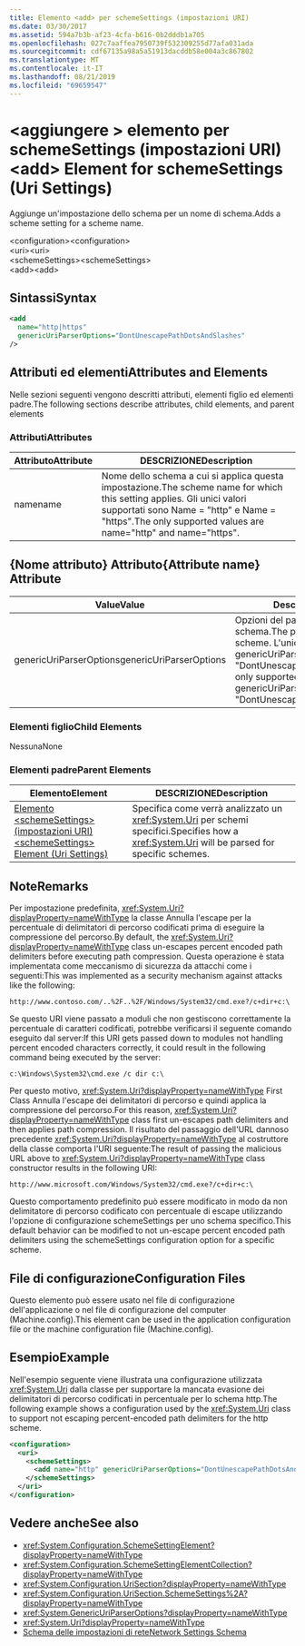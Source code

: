 ```yaml
---
title: Elemento <add> per schemeSettings (impostazioni URI)
ms.date: 03/30/2017
ms.assetid: 594a7b3b-af23-4cfa-b616-0b2dddb1a705
ms.openlocfilehash: 027c7aaffea7950739f532309255d77afa031ada
ms.sourcegitcommit: cdf67135a98a5a51913dacddb58e004a3c867802
ms.translationtype: MT
ms.contentlocale: it-IT
ms.lasthandoff: 08/21/2019
ms.locfileid: "69659547"
---
```

# <a name="add-element-for-schemesettings-uri-settings"></a><span data-ttu-id="0b84e-102">\<aggiungere > elemento per schemeSettings (impostazioni URI)</span><span class="sxs-lookup"><span data-stu-id="0b84e-102">\<add> Element for schemeSettings (Uri Settings)</span></span>
<span data-ttu-id="0b84e-103">Aggiunge un'impostazione dello schema per un nome di schema.</span><span class="sxs-lookup"><span data-stu-id="0b84e-103">Adds a scheme setting for a scheme name.</span></span>  
  
 <span data-ttu-id="0b84e-104">\<configuration></span><span class="sxs-lookup"><span data-stu-id="0b84e-104">\<configuration></span></span>  
<span data-ttu-id="0b84e-105">\<uri></span><span class="sxs-lookup"><span data-stu-id="0b84e-105">\<uri></span></span>  
<span data-ttu-id="0b84e-106">\<schemeSettings></span><span class="sxs-lookup"><span data-stu-id="0b84e-106">\<schemeSettings></span></span>  
<span data-ttu-id="0b84e-107">\<add></span><span class="sxs-lookup"><span data-stu-id="0b84e-107">\<add></span></span>  
  
## <a name="syntax"></a><span data-ttu-id="0b84e-108">Sintassi</span><span class="sxs-lookup"><span data-stu-id="0b84e-108">Syntax</span></span>  
  
```xml  
<add
  name="http|https"
  genericUriParserOptions="DontUnescapePathDotsAndSlashes"
/>  
```  
  
## <a name="attributes-and-elements"></a><span data-ttu-id="0b84e-109">Attributi ed elementi</span><span class="sxs-lookup"><span data-stu-id="0b84e-109">Attributes and Elements</span></span>  
 <span data-ttu-id="0b84e-110">Nelle sezioni seguenti vengono descritti attributi, elementi figlio ed elementi padre.</span><span class="sxs-lookup"><span data-stu-id="0b84e-110">The following sections describe attributes, child elements, and parent elements</span></span>  
  
### <a name="attributes"></a><span data-ttu-id="0b84e-111">Attributi</span><span class="sxs-lookup"><span data-stu-id="0b84e-111">Attributes</span></span>  
  
|<span data-ttu-id="0b84e-112">Attributo</span><span class="sxs-lookup"><span data-stu-id="0b84e-112">Attribute</span></span>|<span data-ttu-id="0b84e-113">DESCRIZIONE</span><span class="sxs-lookup"><span data-stu-id="0b84e-113">Description</span></span>|  
|---------------|-----------------|  
|<span data-ttu-id="0b84e-114">name</span><span class="sxs-lookup"><span data-stu-id="0b84e-114">name</span></span>|<span data-ttu-id="0b84e-115">Nome dello schema a cui si applica questa impostazione.</span><span class="sxs-lookup"><span data-stu-id="0b84e-115">The scheme name for which this setting applies.</span></span> <span data-ttu-id="0b84e-116">Gli unici valori supportati sono Name = "http" e Name = "https".</span><span class="sxs-lookup"><span data-stu-id="0b84e-116">The only supported values are name="http" and name="https".</span></span>|  
  
## <a name="attribute-name-attribute"></a><span data-ttu-id="0b84e-117">{Nome attributo} Attributo</span><span class="sxs-lookup"><span data-stu-id="0b84e-117">{Attribute name} Attribute</span></span>  
  
|<span data-ttu-id="0b84e-118">Value</span><span class="sxs-lookup"><span data-stu-id="0b84e-118">Value</span></span>|<span data-ttu-id="0b84e-119">Descrizione</span><span class="sxs-lookup"><span data-stu-id="0b84e-119">Description</span></span>|  
|-----------|-----------------|  
|<span data-ttu-id="0b84e-120">genericUriParserOptions</span><span class="sxs-lookup"><span data-stu-id="0b84e-120">genericUriParserOptions</span></span>|<span data-ttu-id="0b84e-121">Opzioni del parser per questo schema.</span><span class="sxs-lookup"><span data-stu-id="0b84e-121">The parser options for this scheme.</span></span> <span data-ttu-id="0b84e-122">L'unico valore supportato è genericUriParserOptions = "DontUnescapePathDotsAndSlashes".</span><span class="sxs-lookup"><span data-stu-id="0b84e-122">The only supported value is genericUriParserOptions= "DontUnescapePathDotsAndSlashes".</span></span>|  
  
### <a name="child-elements"></a><span data-ttu-id="0b84e-123">Elementi figlio</span><span class="sxs-lookup"><span data-stu-id="0b84e-123">Child Elements</span></span>  
 <span data-ttu-id="0b84e-124">Nessuna</span><span class="sxs-lookup"><span data-stu-id="0b84e-124">None</span></span>  
  
### <a name="parent-elements"></a><span data-ttu-id="0b84e-125">Elementi padre</span><span class="sxs-lookup"><span data-stu-id="0b84e-125">Parent Elements</span></span>  
  
|<span data-ttu-id="0b84e-126">Elemento</span><span class="sxs-lookup"><span data-stu-id="0b84e-126">Element</span></span>|<span data-ttu-id="0b84e-127">DESCRIZIONE</span><span class="sxs-lookup"><span data-stu-id="0b84e-127">Description</span></span>|  
|-------------|-----------------|  
|[<span data-ttu-id="0b84e-128">Elemento \<schemeSettings> (impostazioni URI)</span><span class="sxs-lookup"><span data-stu-id="0b84e-128">\<schemeSettings> Element (Uri Settings)</span></span>](schemesettings-element-uri-settings.md)|<span data-ttu-id="0b84e-129">Specifica come verrà analizzato un <xref:System.Uri> per schemi specifici.</span><span class="sxs-lookup"><span data-stu-id="0b84e-129">Specifies how a <xref:System.Uri> will be parsed for specific schemes.</span></span>|  
  
## <a name="remarks"></a><span data-ttu-id="0b84e-130">Note</span><span class="sxs-lookup"><span data-stu-id="0b84e-130">Remarks</span></span>  
 <span data-ttu-id="0b84e-131">Per impostazione predefinita, <xref:System.Uri?displayProperty=nameWithType> la classe Annulla l'escape per la percentuale di delimitatori di percorso codificati prima di eseguire la compressione del percorso.</span><span class="sxs-lookup"><span data-stu-id="0b84e-131">By default, the <xref:System.Uri?displayProperty=nameWithType> class un-escapes percent encoded path delimiters before executing path compression.</span></span> <span data-ttu-id="0b84e-132">Questa operazione è stata implementata come meccanismo di sicurezza da attacchi come i seguenti:</span><span class="sxs-lookup"><span data-stu-id="0b84e-132">This was implemented as a security mechanism against attacks like the following:</span></span>  
  
 `http://www.contoso.com/..%2F..%2F/Windows/System32/cmd.exe?/c+dir+c:\`  
  
 <span data-ttu-id="0b84e-133">Se questo URI viene passato a moduli che non gestiscono correttamente la percentuale di caratteri codificati, potrebbe verificarsi il seguente comando eseguito dal server:</span><span class="sxs-lookup"><span data-stu-id="0b84e-133">If this URI gets passed down to modules not handling percent encoded characters correctly, it could result in the following command being executed by the server:</span></span>  
  
 `c:\Windows\System32\cmd.exe /c dir c:\`  
  
 <span data-ttu-id="0b84e-134">Per questo motivo, <xref:System.Uri?displayProperty=nameWithType> First Class Annulla l'escape dei delimitatori di percorso e quindi applica la compressione del percorso.</span><span class="sxs-lookup"><span data-stu-id="0b84e-134">For this reason, <xref:System.Uri?displayProperty=nameWithType> class first un-escapes path delimiters and then applies path compression.</span></span> <span data-ttu-id="0b84e-135">Il risultato del passaggio dell'URL dannoso precedente <xref:System.Uri?displayProperty=nameWithType> al costruttore della classe comporta l'URI seguente:</span><span class="sxs-lookup"><span data-stu-id="0b84e-135">The result of passing the malicious URL above to <xref:System.Uri?displayProperty=nameWithType> class constructor results in the following URI:</span></span>  
  
 `http://www.microsoft.com/Windows/System32/cmd.exe?/c+dir+c:\`  
  
 <span data-ttu-id="0b84e-136">Questo comportamento predefinito può essere modificato in modo da non delimitatore di percorso codificato con percentuale di escape utilizzando l'opzione di configurazione schemeSettings per uno schema specifico.</span><span class="sxs-lookup"><span data-stu-id="0b84e-136">This default behavior can be modified to not un-escape percent encoded path delimiters using the schemeSettings configuration option for a specific scheme.</span></span>  
  
## <a name="configuration-files"></a><span data-ttu-id="0b84e-137">File di configurazione</span><span class="sxs-lookup"><span data-stu-id="0b84e-137">Configuration Files</span></span>  
 <span data-ttu-id="0b84e-138">Questo elemento può essere usato nel file di configurazione dell'applicazione o nel file di configurazione del computer (Machine.config).</span><span class="sxs-lookup"><span data-stu-id="0b84e-138">This element can be used in the application configuration file or the machine configuration file (Machine.config).</span></span>  
  
## <a name="example"></a><span data-ttu-id="0b84e-139">Esempio</span><span class="sxs-lookup"><span data-stu-id="0b84e-139">Example</span></span>  
 <span data-ttu-id="0b84e-140">Nell'esempio seguente viene illustrata una configurazione utilizzata <xref:System.Uri> dalla classe per supportare la mancata evasione dei delimitatori di percorso codificati in percentuale per lo schema http.</span><span class="sxs-lookup"><span data-stu-id="0b84e-140">The following example shows a configuration used by the <xref:System.Uri> class to support not escaping percent-encoded path delimiters for the http scheme.</span></span>  
  
```xml  
<configuration>  
  <uri>  
    <schemeSettings>  
      <add name="http" genericUriParserOptions="DontUnescapePathDotsAndSlashes"/>  
    </schemeSettings>  
  </uri>  
</configuration>  
```  
  
## <a name="see-also"></a><span data-ttu-id="0b84e-141">Vedere anche</span><span class="sxs-lookup"><span data-stu-id="0b84e-141">See also</span></span>

- <xref:System.Configuration.SchemeSettingElement?displayProperty=nameWithType>
- <xref:System.Configuration.SchemeSettingElementCollection?displayProperty=nameWithType>
- <xref:System.Configuration.UriSection?displayProperty=nameWithType>
- <xref:System.Configuration.UriSection.SchemeSettings%2A?displayProperty=nameWithType>
- <xref:System.GenericUriParserOptions?displayProperty=nameWithType>
- <xref:System.Uri?displayProperty=nameWithType>
- [<span data-ttu-id="0b84e-142">Schema delle impostazioni di rete</span><span class="sxs-lookup"><span data-stu-id="0b84e-142">Network Settings Schema</span></span>](index.md)

